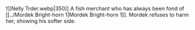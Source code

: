 ![[Nelly Trder.webp|350]]
A fish merchant who has always been fond of [[../Mordek Bright-horn 1|Mordek Bright-horn 1]]. Mordek refuses to harm her, showing his softer side.